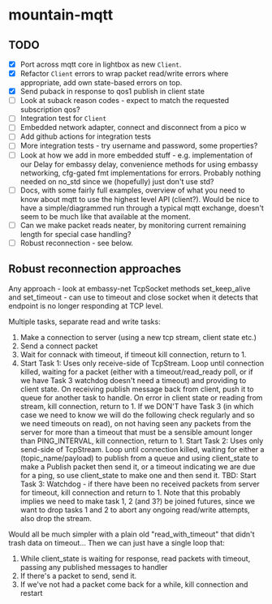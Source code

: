 # mountain-mqtt

## TODO

- [x] Port across mqtt core in lightbox as new `Client`.
- [x] Refactor `Client` errors to wrap packet read/write errors where appropriate, add own state-based errors on top.
- [x] Send puback in response to qos1 publish in client state
- [ ] Look at suback reason codes - expect to match the requested subscription qos?
- [ ] Integration test for `Client`
- [ ] Embedded network adapter, connect and disconnect from a pico w
- [ ] Add github actions for integration tests
- [ ] More integration tests - try username and password, some properties?
- [ ] Look at how we add in more embedded stuff - e.g. implementation of our Delay for embassy delay, convenience methods for using embassy networking, cfg-gated fmt implementations for errors. Probably nothing needed on no_std since we (hopefully) just don't use std?
- [ ] Docs, with some fairly full examples, overview of what you need to know about mqtt to use the highest level API (client?). Would be nice to have a simple/diagrammed run through a typical mqtt exchange, doesn't seem to be much like that available at the moment.
- [ ] Can we make packet reads neater, by monitoring current remaining length for special case handling?
- [ ] Robust reconnection - see below.

## Robust reconnection approaches

Any approach - look at embassy-net TcpSocket methods set_keep_alive and set_timeout - can use to timeout and close socket when it detects that endpoint is no longer responding at TCP level.

Multiple tasks, separate read and write tasks:

1. Make a connection to server (using a new tcp stream, client state etc.)
2. Send a connect packet
3. Wait for connack with timeout, if timeout kill connection, return to 1.
4. Start Task 1: Uses only receive-side of TcpStream. Loop until connection killed, waiting for a packet (either with a timeout/read_ready poll, or if we have Task 3 watchdog doesn't need a timeout) and providing to client state. On receiving publish message back from client, push it to queue for another task to handle. On error in client state or reading from stream, kill connection, return to 1. If we DON'T have Task 3 (in which case we need to know we will do the following check regularly and so we need timeouts on read), on not having seen any packets from the server for more than a timeout that must be a sensible amount longer than PING_INTERVAL, kill connection, return to 1.
   Start Task 2: Uses only send-side of TcpStream. Loop until connection killed, waiting for either a (topic_name/payload) to publish from a queue and using client_state to make a Publish packet then send it, or a timeout indicating we are due for a ping, so use client_state to make one and then send it.
   TBD: Start Task 3: Watchdog - if there have been no received packets from server for timeout, kill connection and return to 1. Note that this probably implies we need to make task 1, 2 (and 3?) be joined futures, since we want to drop tasks 1 and 2 to abort any ongoing read/write attempts, also drop the stream.

Would all be much simpler with a plain old "read_with_timeout" that didn't trash data on timeout... Then we can just have a single loop that:

1. While client_state is waiting for response, read packets with timeout, passing any published messages to handler
2. If there's a packet to send, send it.
3. If we've not had a packet come back for a while, kill connection and restart
